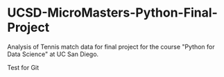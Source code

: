 # UCSD-MicroMasters-Python-Final-Project
Analysis of Tennis match data for final project for the course "Python for Data Science" at UC San Diego.

Test for Git 
